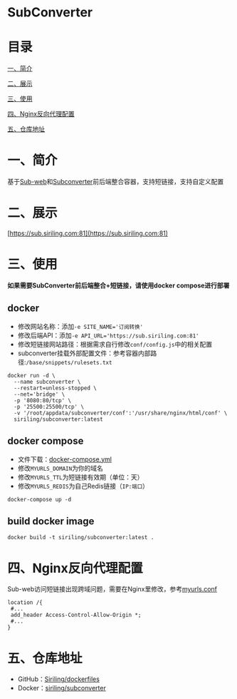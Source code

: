 # SubConverter

# 目录

[一、简介](#一简介)

[二、展示](#二展示)

[三、使用](三使用)

[四、Nginx反向代理配置](#四nginx反向代理配置)

[五、仓库地址](#五仓库信息)

# 一、简介

基于[Sub-web](https://github.com/Siriling/sub-web)和[Subconverter](https://github.com/tindy2013/subconverter)前后端整合容器，支持短链接，支持自定义配置

# 二、展示

[https://sub.siriling.com:81](https://sub.siriling.com:81)

# 三、使用

**如果需要SubConverter前后端整合+短链接，请使用docker compose进行部署**

## docker

- 修改网站名称：添加`-e SITE_NAME='订阅转换'`
- 修改后端API：添加`-e API_URL='https://sub.siriling.com:81'`
- 修改短链接网站路径：根据需求自行修改`conf/config.js`中的相关配置
- subconverter挂载外部配置文件：参考容器内部路径:`/base/snippets/rulesets.txt`

```shell
docker run -d \
  --name subconverter \
  --restart=unless-stopped \
  --net='bridge' \
  -p '8080:80/tcp' \
  -p '25500:25500/tcp' \
  -v '/root/appdata/subconverter/conf':'/usr/share/nginx/html/conf' \
  siriling/subconverter:latest
```

## docker compose

- 文件下载：[docker-compose.yml](https://raw.githubusercontent.com/Siriling/dockerfiles/main/subconverter/docker-compose.yml)
- 修改`MYURLS_DOMAIN`为你的域名
- 修改`MYURLS_TTL`为短链接有效期（单位：天）
- 修改`MYURLS_REDIS`为自己Redis链接（`IP:端口`）

```shell
docker-compose up -d
```

## build docker image

```shell
docker build -t siriling/subconverter:latest .
```

# 四、Nginx反向代理配置

Sub-web访问短链接出现跨域问题，需要在Nginx里修改，参考[myurls.conf](https://raw.githubusercontent.com/Siriling/dockerfiles/main/subconverter/myurls.conf)

```shell
location /{
 #...
 add_header Access-Control-Allow-Origin *;
 #...
}
```

# 五、仓库地址

- GitHub：[Siriling/dockerfiles](https://github.com/Siriling/dockerfiles/tree/main/subconverter)
- Docker：[siriling/subconverter](https://hub.docker.com/r/siriling/subconverter)
